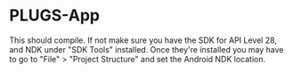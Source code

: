 # PLUGS-App

This should compile.  If not make sure you have the SDK for API Level 28, and NDK under "SDK Tools" installed.  Once they're installed you may have to go to "File" > "Project Structure" and set the Android NDK location.

